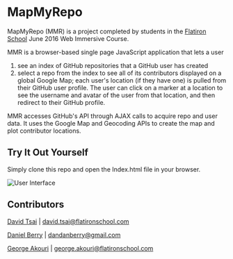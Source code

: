 # MapMyRepo

MapMyRepo (MMR) is a project completed by students in the [Flatiron School](https://flatironschool.com/) June 2016 Web Immersive Course. 

MMR is a browser-based single page JavaScript application that lets a user
  1) see an index of GitHub repositories that a GitHub user has created
  2) select a repo from the index to see all of its contributors displayed on a global Google Map; each user's location (if they have one) is pulled from their GitHub user profile.
The user can click on a marker at a location to see the username and avatar of the user from that location, and then redirect to their GitHub profile. 

MMR accesses GitHub's API through AJAX calls to acquire repo and user data. It uses the Google Map and Geocoding APIs to create the map and plot contributor locations.

## Try It Out Yourself

Simply clone this repo and open the Index.html file in your browser.

![User Interface](http://g.recordit.co/gNjxahkSoc.gif)

## Contributors

[David Tsai](https://github.com/davidtsai130) | david.tsai@flatironschool.com

[Daniel Berry](https://github.com/berrydanielt) | dandanberry@gmail.com

[George Akouri](https://github.com/greatermeans) | george.akouri@flatironschool.com
